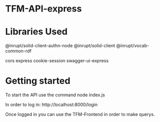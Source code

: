 # TFM-API-express
 
 
# Libraries Used
@inrupt/solid-client-authn-node
@inrupt/solid-client
@inrupt/vocab-common-rdf

cors
express
cookie-session
swagger-ui-express

# Getting started

To start the API use the command node index.js

In order to  log in: http://localhost:8000/login

Once logged in you can use the TFM-Frontend in order to make querys.

